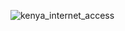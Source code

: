 ![kenya_internet_access](https://user-images.githubusercontent.com/79040885/130794326-c43b8882-2b71-480b-9ddc-e083cfc09412.png)
